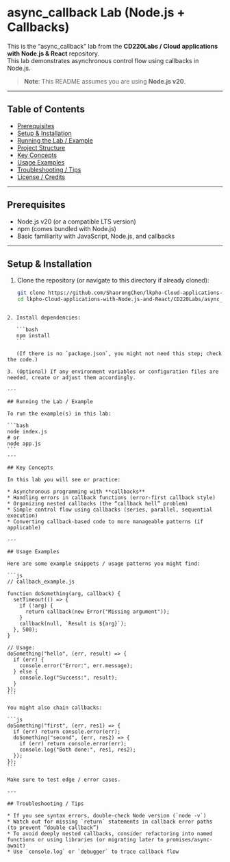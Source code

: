 # async_callback Lab (Node.js + Callbacks)

This is the “async_callback” lab from the **CD220Labs / Cloud applications with Node.js & React** repository.  
This lab demonstrates asynchronous control flow using callbacks in Node.js.

> **Note**: This README assumes you are using **Node.js v20**.

---

## Table of Contents

- [Prerequisites](#prerequisites)  
- [Setup & Installation](#setup--installation)  
- [Running the Lab / Example](#running-the-lab--example)  
- [Project Structure](#project-structure)  
- [Key Concepts](#key-concepts)  
- [Usage Examples](#usage-examples)  
- [Troubleshooting / Tips](#troubleshooting--tips)  
- [License / Credits](#license--credits)

---

## Prerequisites

- Node.js v20 (or a compatible LTS version)  
- npm (comes bundled with Node.js)  
- Basic familiarity with JavaScript, Node.js, and callbacks  

---

## Setup & Installation

1. Clone the repository (or navigate to this directory if already cloned):

   ```bash
   git clone https://github.com/ShaorongChen/lkpho-Cloud-applications-with-Node.js-and-React.git
   cd lkpho-Cloud-applications-with-Node.js-and-React/CD220Labs/async_callback
````

2. Install dependencies:

   ```bash
   npm install
   ```

   (If there is no `package.json`, you might not need this step; check the code.)

3. (Optional) If any environment variables or configuration files are needed, create or adjust them accordingly.

---

## Running the Lab / Example

To run the example(s) in this lab:

```bash
node index.js
# or
node app.js
```
---

## Key Concepts

In this lab you will see or practice:

* Asynchronous programming with **callbacks**
* Handling errors in callback functions (error-first callback style)
* Organizing nested callbacks (the “callback hell” problem)
* Simple control flow using callbacks (series, parallel, sequential execution)
* Converting callback-based code to more manageable patterns (if applicable)

---

## Usage Examples

Here are some example snippets / usage patterns you might find:

```js
// callback_example.js

function doSomething(arg, callback) {
  setTimeout(() => {
    if (!arg) {
      return callback(new Error("Missing argument"));
    }
    callback(null, `Result is ${arg}`);
  }, 500);
}

// Usage:
doSomething("hello", (err, result) => {
  if (err) {
    console.error("Error:", err.message);
  } else {
    console.log("Success:", result);
  }
});
```

You might also chain callbacks:

```js
doSomething("first", (err, res1) => {
  if (err) return console.error(err);
  doSomething("second", (err, res2) => {
    if (err) return console.error(err);
    console.log("Both done:", res1, res2);
  });
});
```

Make sure to test edge / error cases.

---

## Troubleshooting / Tips

* If you see syntax errors, double-check Node version (`node -v`)
* Watch out for missing `return` statements in callback error paths (to prevent “double callback”)
* To avoid deeply nested callbacks, consider refactoring into named functions or using libraries (or migrating later to promises/async-await)
* Use `console.log` or `debugger` to trace callback flow
